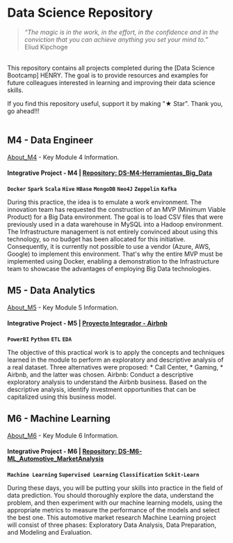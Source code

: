 # Data Science Repository 
>*“The magic is in the work, in the effort, in the confidence and in the conviction that you can achieve anything you set your mind to.”*<br />
>Eliud Kipchoge

<br />This repository contains all projects completed during the [Data Science Bootcamp] HENRY. The goal is to provide resources and examples for future colleagues interested in learning and improving their data science skills.<br /> 

If you find this repository useful, support it by making "★ Star". Thank you, go ahead!!! <br />
<br />

## M4 - Data Engineer
[About_M4](M4/About_M4.md) - Key Module 4 Information.

#### Integrative Project - M4 | [Repository: DS-M4-Herramientas_Big_Data](https://github.com/JohannaRangel/DS-M4-Herramientas_Big_Data) 
**```Docker```** **```Spark```** **```Scala```** **```Hive```** **```HBase```** **```MongoDB```** **```Neo4J```** **```Zeppelin```** **```Kafka```**<br />

During this practice, the idea is to emulate a work environment. The innovation team has requested the construction of an MVP (Minimum Viable Product) for a Big Data environment. The goal is to load CSV files that were previously used in a data warehouse in MySQL into a Hadoop environment.<br />
The Infrastructure management is not entirely convinced about using this technology, so no budget has been allocated for this initiative. Consequently, it is currently not possible to use a vendor (Azure, AWS, Google) to implement this environment. That's why the entire MVP must be implemented using Docker, enabling a demonstration to the Infrastructure team to showcase the advantages of employing Big Data technologies. 
<br />


## M5 - Data Analytics
[About_M5](M5/About_M5.md) - Key Module 5 Information.

#### Integrative Project - M5 | [Proyecto Integrador - Airbnb](https://github.com/JohannaRangel/DataScience_SoyHenry/blob/main/M5/airbnb/Proyecto%20Integrador%20Airbnb.md) 
**```PowerBI```** **```Python```** **```ETL```** **```EDA```**<br />

The objective of this practical work is to apply the concepts and techniques learned in the module to perform an exploratory and descriptive analysis of a real dataset. Three alternatives were proposed: * Call Center, * Gaming, * Airbnb, and the latter was chosen.
Airbnb: Conduct a descriptive exploratory analysis to understand the Airbnb business. Based on the descriptive analysis, identify investment opportunities that can be capitalized using this business model.
<br />


## M6 - Machine Learning
[About_M6](M6/About_M6.md) - Key Module 6 Information.

#### Integrative Project - M6 | [Repository: DS-M6-ML_Automotive_MarketAnalysis](https://github.com/JohannaRangel/DS-M6-ML_Automotive_MarketAnalysis) 
**```Machine Learning```** **```Supervised Learning```** **```Classification```** **```Sckit-Learn```** <br />

During these days, you will be putting your skills into practice in the field of data prediction. You should thoroughly explore the data, understand the problem, and then experiment with our machine learning models, using the appropriate metrics to measure the performance of the models and select the best one.
This automotive market research Machine Learning project will consist of three phases: Exploratory Data Analysis, Data Preparation, and Modeling and Evaluation.
<br />



